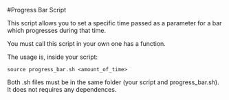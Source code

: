 #Progress Bar Script

This script allows you to set a specific time passed as a parameter for a bar which progresses during that time.

You must call this script in your own one has a function.

The usage is, inside your script:

	source progress_bar.sh <amount_of_time>

Both .sh files must be in the same folder (your script and progress_bar.sh).
It does not requires any dependences.
